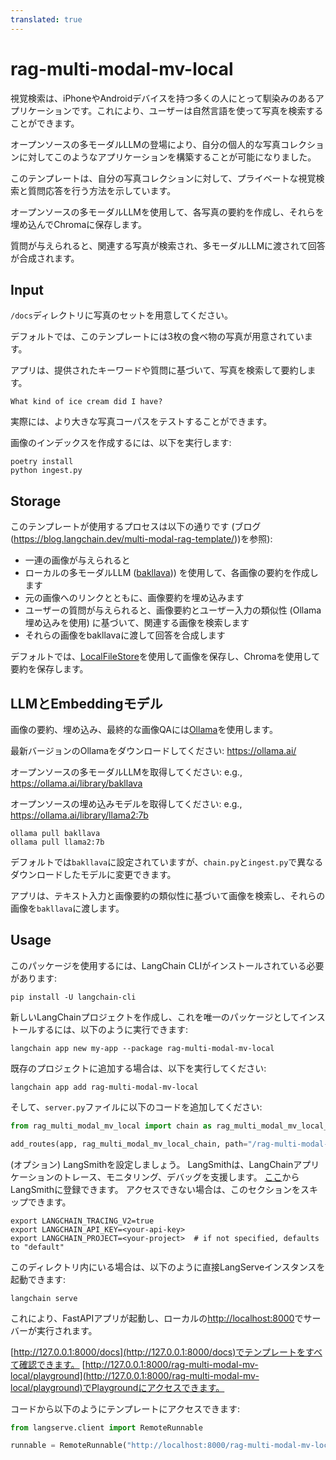 ```yaml
---
translated: true
---
```


# rag-multi-modal-mv-local

視覚検索は、iPhoneやAndroidデバイスを持つ多くの人にとって馴染みのあるアプリケーションです。これにより、ユーザーは自然言語を使って写真を検索することができます。

オープンソースの多モーダルLLMの登場により、自分の個人的な写真コレクションに対してこのようなアプリケーションを構築することが可能になりました。

このテンプレートは、自分の写真コレクションに対して、プライベートな視覚検索と質問応答を行う方法を示しています。

オープンソースの多モーダルLLMを使用して、各写真の要約を作成し、それらを埋め込んでChromaに保存します。

質問が与えられると、関連する写真が検索され、多モーダルLLMに渡されて回答が合成されます。

## Input

`/docs`ディレクトリに写真のセットを用意してください。

デフォルトでは、このテンプレートには3枚の食べ物の写真が用意されています。

アプリは、提供されたキーワードや質問に基づいて、写真を検索して要約します。

```text
What kind of ice cream did I have?
```

実際には、より大きな写真コーパスをテストすることができます。

画像のインデックスを作成するには、以下を実行します:

```shell
poetry install
python ingest.py
```

## Storage

このテンプレートが使用するプロセスは以下の通りです (ブログ(https://blog.langchain.dev/multi-modal-rag-template/))を参照):

* 一連の画像が与えられると
* ローカルの多モーダルLLM ([bakllava](https://ollama.ai/library/bakllava))) を使用して、各画像の要約を作成します
* 元の画像へのリンクとともに、画像要約を埋め込みます
* ユーザーの質問が与えられると、画像要約とユーザー入力の類似性 (Ollama埋め込みを使用) に基づいて、関連する画像を検索します
* それらの画像をbakllavaに渡して回答を合成します

デフォルトでは、[LocalFileStore](https://python.langchain.com/docs/integrations/stores/file_system)を使用して画像を保存し、Chromaを使用して要約を保存します。

## LLMとEmbeddingモデル

画像の要約、埋め込み、最終的な画像QAには[Ollama](https://python.langchain.com/docs/integrations/chat/ollama#multi-modal)を使用します。

最新バージョンのOllamaをダウンロードしてください: https://ollama.ai/

オープンソースの多モーダルLLMを取得してください: e.g., https://ollama.ai/library/bakllava

オープンソースの埋め込みモデルを取得してください: e.g., https://ollama.ai/library/llama2:7b

```shell
ollama pull bakllava
ollama pull llama2:7b
```

デフォルトでは`bakllava`に設定されていますが、`chain.py`と`ingest.py`で異なるダウンロードしたモデルに変更できます。

アプリは、テキスト入力と画像要約の類似性に基づいて画像を検索し、それらの画像を`bakllava`に渡します。

## Usage

このパッケージを使用するには、LangChain CLIがインストールされている必要があります:

```shell
pip install -U langchain-cli
```

新しいLangChainプロジェクトを作成し、これを唯一のパッケージとしてインストールするには、以下のように実行できます:

```shell
langchain app new my-app --package rag-multi-modal-mv-local
```

既存のプロジェクトに追加する場合は、以下を実行してください:

```shell
langchain app add rag-multi-modal-mv-local
```

そして、`server.py`ファイルに以下のコードを追加してください:

```python
from rag_multi_modal_mv_local import chain as rag_multi_modal_mv_local_chain

add_routes(app, rag_multi_modal_mv_local_chain, path="/rag-multi-modal-mv-local")
```

(オプション) LangSmithを設定しましょう。
LangSmithは、LangChainアプリケーションのトレース、モニタリング、デバッグを支援します。
[ここ](https://smith.langchain.com/)からLangSmithに登録できます。
アクセスできない場合は、このセクションをスキップできます。

```shell
export LANGCHAIN_TRACING_V2=true
export LANGCHAIN_API_KEY=<your-api-key>
export LANGCHAIN_PROJECT=<your-project>  # if not specified, defaults to "default"
```

このディレクトリ内にいる場合は、以下のように直接LangServeインスタンスを起動できます:

```shell
langchain serve
```

これにより、FastAPIアプリが起動し、ローカルの[http://localhost:8000](http://localhost:8000)でサーバーが実行されます。

[http://127.0.0.1:8000/docs](http://127.0.0.1:8000/docs)でテンプレートをすべて確認できます。
[http://127.0.0.1:8000/rag-multi-modal-mv-local/playground](http://127.0.0.1:8000/rag-multi-modal-mv-local/playground)でPlaygroundにアクセスできます。

コードから以下のようにテンプレートにアクセスできます:

```python
from langserve.client import RemoteRunnable

runnable = RemoteRunnable("http://localhost:8000/rag-multi-modal-mv-local")
```
